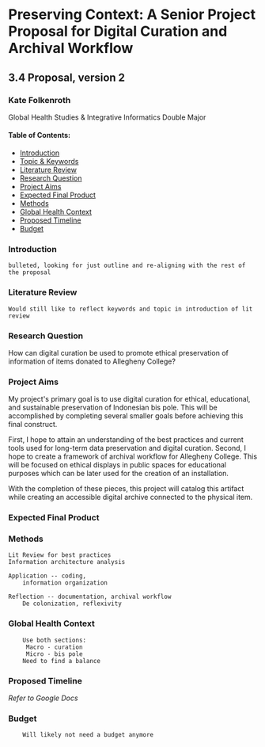 # Preserving Context: A Senior Project Proposal for Digital Curation and Archival Workflow

## 3.4 Proposal, version 2

### Kate Folkenroth
Global Health Studies & Integrative Informatics Double Major

#### Table of Contents:

- [Introduction](#Introduction)
- [Topic & Keywords](#Topic-&-keywords)
- [Literature Review](#Literature-review)
- [Research Question](#Research-question)
- [Project Aims](#Project-aims)
- [Expected Final Product](#Expected-final-product)
- [Methods](#Methods)
- [Global Health Context](#Global-health-context)
- [Proposed Timeline](#Proposed-timeline)
- [Budget](#Budget)

### Introduction

```Notes
bulleted, looking for just outline and re-aligning with the rest of the proposal

```

### Literature Review

```Notes
Would still like to reflect keywords and topic in introduction of lit review

```

### Research Question

How can digital curation be used to promote ethical preservation of information of items donated to Allegheny College?

### Project Aims

My project's primary goal is to use digital curation for  ethical, educational, and sustainable preservation of Indonesian bis pole. This will be accomplished by completing several smaller goals before achieving this final construct. 

First, I hope to attain an understanding of the best practices and current tools used for long-term data preservation and digital curation. Second, I hope to create a framework of archival workflow for Allegheny College. This will be focused on ethical displays in public spaces for educational purposes which can be later used for the creation of an installation. 

With the completion of these pieces, this project will catalog this artifact while creating an accessible digital archive connected to the physical item.


### Expected Final Product

### Methods

```Notes
Lit Review for best practices
Information architecture analysis

Application -- coding, 
    information organization

Reflection -- documentation, archival workflow
    De colonization, reflexivity

```

### Global Health Context

```Notes
    Use both sections: 
     Macro - curation
     Micro - bis pole
    Need to find a balance

```

### Proposed Timeline

*Refer to Google Docs*

### Budget

```Notes
    Will likely not need a budget anymore
```